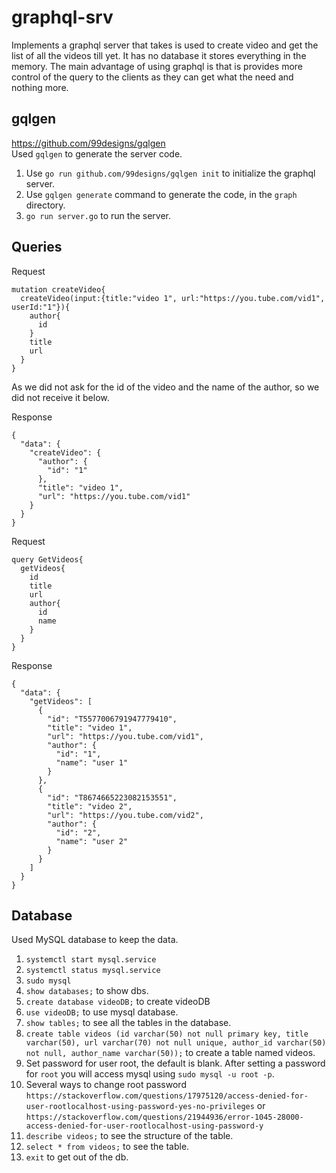 # graphql-srv 
Implements a graphql server that takes is used to create video and get the list of all the videos till yet. It has no database it stores everything in the memory.
The main advantage of using graphql is that is provides more control of the query to the clients as they can get what the need and nothing more.

## gqlgen
https://github.com/99designs/gqlgen  
Used `gqlgen` to generate the server code.

1. Use `go run github.com/99designs/gqlgen init` to initialize the graphql server.
2. Use `gqlgen generate` command to generate the code, in the `graph` directory.
3. `go run server.go` to run the server.

## Queries

Request
```
mutation createVideo{
  createVideo(input:{title:"video 1", url:"https://you.tube.com/vid1", userId:"1"}){
    author{
      id
    }
    title
    url
  }
}
```
As we did not ask for the id of the video and the name of the author, so we did not receive it below.

Response
```
{
  "data": {
    "createVideo": {
      "author": {
        "id": "1"
      },
      "title": "video 1",
      "url": "https://you.tube.com/vid1"
    }
  }
}
```

Request
```
query GetVideos{
  getVideos{
    id
    title
    url
    author{
      id
      name
    }
  }
}
```

Response

```
{
  "data": {
    "getVideos": [
      {
        "id": "T5577006791947779410",
        "title": "video 1",
        "url": "https://you.tube.com/vid1",
        "author": {
          "id": "1",
          "name": "user 1"
        }
      },
      {
        "id": "T8674665223082153551",
        "title": "video 2",
        "url": "https://you.tube.com/vid2",
        "author": {
          "id": "2",
          "name": "user 2"
        }
      }
    ]
  }
}
```

## Database

Used MySQL database to keep the data.
1. `systemctl start mysql.service`
2. `systemctl status mysql.service`
3. `sudo mysql`
4. `show databases;` to show dbs.  
5. `create database videoDB;` to create videoDB  
6. `use videoDB;` to use mysql database.  
7. `show tables;` to see all the tables in the database.  
8. `create table videos (id varchar(50) not null primary key, title varchar(50), url varchar(70) not null unique, author_id varchar(50) not null, author_name varchar(50));` to create a table named videos.  
9. Set password for user root, the default is blank. After setting a password for `root` you will access mysql using `sudo mysql -u root -p`. 
10. Several ways to change root password `https://stackoverflow.com/questions/17975120/access-denied-for-user-rootlocalhost-using-password-yes-no-privileges` or `https://stackoverflow.com/questions/21944936/error-1045-28000-access-denied-for-user-rootlocalhost-using-password-y` 
11. `describe videos;` to see the structure of the table.
12. `select * from videos;` to see the table.
13. `exit` to get out of the db.
